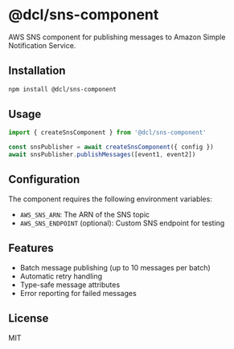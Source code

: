 # @dcl/sns-component

AWS SNS component for publishing messages to Amazon Simple Notification Service.

## Installation

```bash
npm install @dcl/sns-component
```

## Usage

```typescript
import { createSnsComponent } from '@dcl/sns-component'

const snsPublisher = await createSnsComponent({ config })
await snsPublisher.publishMessages([event1, event2])
```

## Configuration

The component requires the following environment variables:

- `AWS_SNS_ARN`: The ARN of the SNS topic
- `AWS_SNS_ENDPOINT` (optional): Custom SNS endpoint for testing

## Features

- Batch message publishing (up to 10 messages per batch)
- Automatic retry handling
- Type-safe message attributes
- Error reporting for failed messages

## License

MIT
